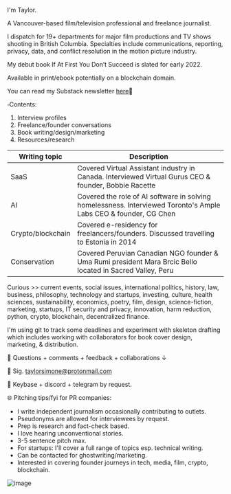 
I'm Taylor.

A Vancouver-based film/television professional and freelance journalist. 

I dispatch for 19+ departments for major film productions and TV shows shooting in British Columbia. 
Specialties include communications, reporting, privacy, data, and conflict resolution in the motion picture industry.

My debut book If At First You Don’t Succeed is slated for early 2022.

Available in print/ebook potentially on a blockchain domain.


You can read my Substack newsletter [here](https://taylorsimone.substack.com/about)🔗

▫️Contents:

1. Interview profiles 
2. Freelance/founder conversations
3. Book writing/design/marketing
4. Resources/research

 


| Writing topic | Description |
| --- | --- | 
| SaaS | Covered Virtual Assistant industry in Canada. Interviewed Virtual Gurus CEO & founder, Bobbie Racette | 
| AI | Covered the role of AI software in solving homelessness. Interviewed Toronto's Ample Labs CEO & founder, CG Chen |
| Crypto/blockchain | Covered e-residency for freelancers/founders. Discussed travelling to Estonia in 2014 |
| Conservation | Covered Peruvian Canadian NGO founder & Uma Rumi president Mara Brcic Bello located in Sacred Valley, Peru | 




Curious >> current events, social issues, international politics, history, law, business, philosophy, technology and startups, investing, culture, health sciences, sustainability, economics, poetry, film, design, science-fiction, marketing, startups, IT security and privacy, innovation, harm reduction, python, crypto, blockchain, decentralized finance.


I'm using git to track some deadlines and experiment with skeleton drafting which includes working with collaborators for book cover design, marketing, & distribution.
 
🔹 Questions + comments + feedback + collaborations ↓
 
🔹 Sig. taylorsimone@protonmail.com

🔹 Keybase + discord + telegram by request.
 
🌐 Pitching tips/fyi for PR companies:

 - I write independent journalism occasionally contributing to outlets.
 - Pseudonyms are allowed for interviewees by request.
 - Prep is research and fact-check based. 
 - I love hearing unconventional stories.
 - 3-5 sentence pitch max.
 - For startups: I'll cover a full range of topics esp. technical writing.
 - Can be contacted for ghostwriting/marketing.
 - Interested in covering founder journeys in tech, media, film, crypto, blockchain.

![image](https://user-images.githubusercontent.com/66944491/122100308-e2ab5f80-cdc7-11eb-8d45-370981c1f24e.png)
